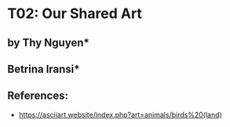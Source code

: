 # T02: Our Shared Art

## by Thy Nguyen*
##    Betrina Iransi*

## References:
- https://asciiart.website/index.php?art=animals/birds%20(land)
